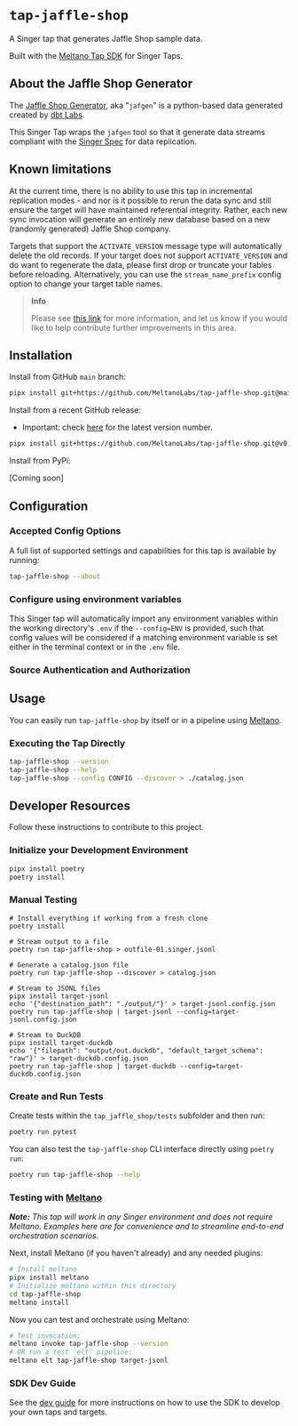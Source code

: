 # `tap-jaffle-shop`

A Singer tap that generates Jaffle Shop sample data.

Built with the [Meltano Tap SDK](https://sdk.meltano.com) for Singer Taps.

## About the Jaffle Shop Generator

The [Jaffle Shop Generator](https://github.com/dbt-labs/jaffle-shop-generator), aka "`jafgen`" is a python-based data generated created by [dbt Labs](https://www.getdbt.com).

This Singer Tap wraps the `jafgen` tool so that it generate data streams compliant with the [Singer Spec](https://hub.meltano.com/singer/spec/) for data replication.

## Known limitations

At the current time, there is no ability to use this tap in incremental replication modes - and nor is it possible to rerun the data sync and still ensure the target will have maintained referential integrity. Rather, each new sync invocation will generate an entirely new database based on a new (randomly generated) Jaffle Shop company.

Targets that support the `ACTIVATE_VERSION` message type will automatically delete the old records. If your target does not support `ACTIVATE_VERSION` and do want to regenerate the data, please first drop or truncate your tables before reloading. Alternatively, you can use the `stream_name_prefix` config option to change your target table names.

> **Info**
>
> Please see [this link](https://github.com/meltanolabs/tap-jaffle-shop/issues/1) for more information, and let us know if you would like to help contribute further improvements in this area.

## Installation

Install from GitHub `main` branch:

```bash
pipx install git+https://github.com/MeltanoLabs/tap-jaffle-shop.git@main
```

Install from a recent GitHub release:

- Important: check [here](https://github.com/MeltanoLabs/tap-jaffle-shop/releases) for the latest version number.

```bash
pipx install git+https://github.com/MeltanoLabs/tap-jaffle-shop.git@v0.1.0
```

Install from PyPi:

[Coming soon]

<!--
```bash
pipx install tap-jaffle-shop
```
-->

## Configuration

### Accepted Config Options

<!--
Developer TODO: Provide a list of config options accepted by the tap.

This section can be created by copy-pasting the CLI output from:

```
tap-jaffle-shop --about --format=markdown
```
-->

A full list of supported settings and capabilities for this
tap is available by running:

```bash
tap-jaffle-shop --about
```

### Configure using environment variables

This Singer tap will automatically import any environment variables within the working directory's
`.env` if the `--config=ENV` is provided, such that config values will be considered if a matching
environment variable is set either in the terminal context or in the `.env` file.

### Source Authentication and Authorization

<!--
Developer TODO: If your tap requires special access on the source system, or any special authentication requirements, provide those here.
-->

## Usage

You can easily run `tap-jaffle-shop` by itself or in a pipeline using [Meltano](https://meltano.com/).

### Executing the Tap Directly

```bash
tap-jaffle-shop --version
tap-jaffle-shop --help
tap-jaffle-shop --config CONFIG --discover > ./catalog.json
```

## Developer Resources

Follow these instructions to contribute to this project.

### Initialize your Development Environment

```bash
pipx install poetry
poetry install
```

### Manual Testing

```console
# Install everything if working from a fresh clone
poetry install

# Stream output to a file
poetry run tap-jaffle-shop > outfile-01.singer.jsonl

# Generate a catalog.json file
poetry run tap-jaffle-shop --discover > catalog.json

# Stream to JSONL files
pipx install target-jsonl
echo '{"destination_path": "./output/"}' > target-jsonl.config.json
poetry run tap-jaffle-shop | target-jsonl --config=target-jsonl.config.json

# Stream to DuckDB
pipx install target-duckdb
echo '{"filepath": "output/out.duckdb", "default_target_schema": "raw"}' > target-duckdb.config.json
poetry run tap-jaffle-shop | target-duckdb --config=target-duckdb.config.json
```

### Create and Run Tests

Create tests within the `tap_jaffle_shop/tests` subfolder and
then run:

```bash
poetry run pytest
```

You can also test the `tap-jaffle-shop` CLI interface directly using `poetry run`:

```bash
poetry run tap-jaffle-shop --help
```

### Testing with [Meltano](https://www.meltano.com)

_**Note:** This tap will work in any Singer environment and does not require Meltano.
Examples here are for convenience and to streamline end-to-end orchestration scenarios._

<!--
Developer TODO:
Your project comes with a custom `meltano.yml` project file already created. Open the `meltano.yml` and follow any "TODO" items listed in
the file.
-->

Next, install Meltano (if you haven't already) and any needed plugins:

```bash
# Install meltano
pipx install meltano
# Initialize meltano within this directory
cd tap-jaffle-shop
meltano install
```

Now you can test and orchestrate using Meltano:

```bash
# Test invocation:
meltano invoke tap-jaffle-shop --version
# OR run a test `elt` pipeline:
meltano elt tap-jaffle-shop target-jsonl
```

### SDK Dev Guide

See the [dev guide](https://sdk.meltano.com/en/latest/dev_guide.html) for more instructions on how to use the SDK to
develop your own taps and targets.
